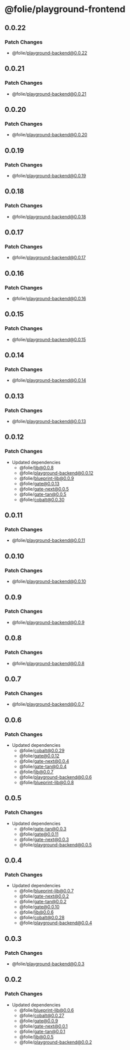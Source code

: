 # @folie/playground-frontend

## 0.0.22

### Patch Changes

- @folie/playground-backend@0.0.22

## 0.0.21

### Patch Changes

- @folie/playground-backend@0.0.21

## 0.0.20

### Patch Changes

- @folie/playground-backend@0.0.20

## 0.0.19

### Patch Changes

- @folie/playground-backend@0.0.19

## 0.0.18

### Patch Changes

- @folie/playground-backend@0.0.18

## 0.0.17

### Patch Changes

- @folie/playground-backend@0.0.17

## 0.0.16

### Patch Changes

- @folie/playground-backend@0.0.16

## 0.0.15

### Patch Changes

- @folie/playground-backend@0.0.15

## 0.0.14

### Patch Changes

- @folie/playground-backend@0.0.14

## 0.0.13

### Patch Changes

- @folie/playground-backend@0.0.13

## 0.0.12

### Patch Changes

- Updated dependencies
  - @folie/lib@0.0.8
  - @folie/playground-backend@0.0.12
  - @folie/blueprint-lib@0.0.9
  - @folie/gate@0.0.13
  - @folie/gate-next@0.0.5
  - @folie/gate-tan@0.0.5
  - @folie/cobalt@0.0.30

## 0.0.11

### Patch Changes

- @folie/playground-backend@0.0.11

## 0.0.10

### Patch Changes

- @folie/playground-backend@0.0.10

## 0.0.9

### Patch Changes

- @folie/playground-backend@0.0.9

## 0.0.8

### Patch Changes

- @folie/playground-backend@0.0.8

## 0.0.7

### Patch Changes

- @folie/playground-backend@0.0.7

## 0.0.6

### Patch Changes

- Updated dependencies
  - @folie/cobalt@0.0.29
  - @folie/gate@0.0.12
  - @folie/gate-next@0.0.4
  - @folie/gate-tan@0.0.4
  - @folie/lib@0.0.7
  - @folie/playground-backend@0.0.6
  - @folie/blueprint-lib@0.0.8

## 0.0.5

### Patch Changes

- Updated dependencies
  - @folie/gate-tan@0.0.3
  - @folie/gate@0.0.11
  - @folie/gate-next@0.0.3
  - @folie/playground-backend@0.0.5

## 0.0.4

### Patch Changes

- Updated dependencies
  - @folie/blueprint-lib@0.0.7
  - @folie/gate-next@0.0.2
  - @folie/gate-tan@0.0.2
  - @folie/gate@0.0.10
  - @folie/lib@0.0.6
  - @folie/cobalt@0.0.28
  - @folie/playground-backend@0.0.4

## 0.0.3

### Patch Changes

- @folie/playground-backend@0.0.3

## 0.0.2

### Patch Changes

- Updated dependencies
  - @folie/blueprint-lib@0.0.6
  - @folie/cobalt@0.0.27
  - @folie/gate@0.0.9
  - @folie/gate-next@0.0.1
  - @folie/gate-tan@0.0.1
  - @folie/lib@0.0.5
  - @folie/playground-backend@0.0.2
